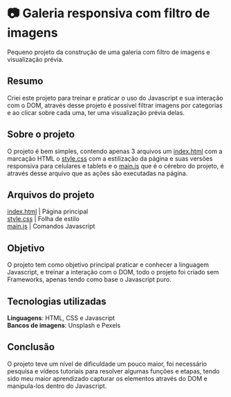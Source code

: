 # 📷 Galeria responsiva com filtro de imagens
Pequeno projeto da construção de uma galeria com filtro de imagens e visualização prévia.

## Resumo
Criei este projeto para treinar e praticar o uso do Javascript e sua interação com o DOM, através desse projeto é possível filtrar imagens por categorias e ao clicar sobre cada uma, ter uma visualização prévia delas.

## Sobre o projeto
O projeto é bem simples, contendo apenas 3 arquivos um [index.html](https://github.com/luisfelipens1/Galeria_de_imagens/blob/main/index.html) com a marcação HTML o [style.css](https://github.com/luisfelipens1/Galeria_de_imagens/blob/main/style.css) com a estilização da página e suas versões responsiva para celulares e tablets e o [main.js](https://github.com/luisfelipens1/Galeria_de_imagens/blob/main/main.js) que é o cérebro do projeto, é através desse arquivo que as ações são executadas na página.

## Arquivos do projeto
[index.html](https://github.com/luisfelipens1/Galeria_de_imagens/blob/main/index.html) | Página principal <br>
[style.css](https://github.com/luisfelipens1/Galeria_de_imagens/blob/main/style.css) | Folha de estilo <br>
[main.js](https://github.com/luisfelipens1/Galeria_de_imagens/blob/main/main.js) | Comandos Javascript

## Objetivo
O projeto tem como objetivo principal praticar e conhecer a linguagem Javascript, e treinar a interação com o DOM, todo o projeto foi criado sem Frameworks, apenas tendo como base o Javascript puro.

## Tecnologias utilizadas
**Linguagens**: HTML, CSS e Javascript <br>
**Bancos de imagens**: Unsplash e Pexels

## Conclusão
O projeto teve um nível de dificuldade um pouco maior, foi necessário pesquisa e vídeos tutoriais para resolver algumas funções e etapas, tendo sido meu maior aprendizado capturar os elementos através do DOM e manipula-los dentro do Javascript.
